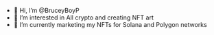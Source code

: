 - 👋 Hi, I’m @BruceyBoyP
- 👀 I’m interested in All crypto and creating NFT art
- 🌱 I’m currently marketing my NFTs for Solana and Polygon networks


<!---
BruceyBoyP/BruceyBoyP is a ✨ special ✨ repository because its `README.md` (this file) appears on your GitHub profile.
You can click the Preview link to take a look at your changes.
--->
